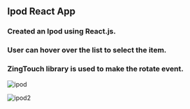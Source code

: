 ## Ipod React App 

### Created an Ipod using React.js.<br>
### User can hover over the list to select the item.<br>
### ZingTouch library is used to make the rotate event.

![ipod](https://github.com/shubhamdhiman/Ipod-Reactjs-Minor-Project-CN/assets/18380165/9bebe992-ea3c-4672-966e-ee394392a0cc)


![ipod2](https://github.com/shubhamdhiman/Ipod-Reactjs-Minor-Project-CN/assets/18380165/b82bc3d3-c4d3-4798-8258-8c844ad47490)
